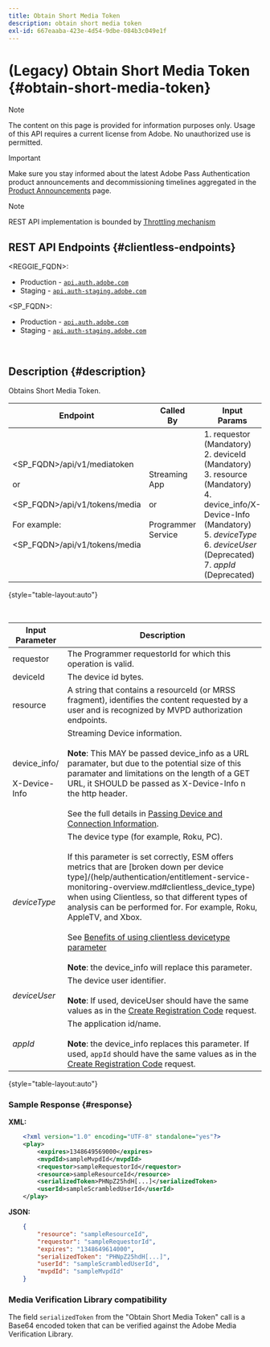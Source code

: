 ```yaml
---
title: Obtain Short Media Token
description: obtain short media token
exl-id: 667eaaba-423e-4d54-9dbe-084b3c049e1f
---
```

# (Legacy) Obtain Short Media Token {#obtain-short-media-token}

>[!NOTE]
>
>The content on this page is provided for information purposes only. Usage of this API requires a current license from Adobe. No unauthorized use is permitted.

>[!IMPORTANT]
>
> Make sure you stay informed about the latest Adobe Pass Authentication product announcements and decommissioning timelines aggregated in the [Product Announcements](/help/authentication/product-announcements.md) page.

>[!NOTE]
>
> REST API implementation is bounded by [Throttling mechanism](/help/authentication/integration-guide-programmers/throttling-mechanism.md)

## REST API Endpoints {#clientless-endpoints}

<REGGIE_FQDN>:

* Production - [`api.auth.adobe.com`](http://api.auth.adobe.com/)
* Staging - [`api.auth-staging.adobe.com`](http://api.auth-staging.adobe.com/)

<SP_FQDN>:

* Production - [`api.auth.adobe.com`](http://api.auth.adobe.com/)
* Staging - [`api.auth-staging.adobe.com`](http://api.auth-staging.adobe.com/)

</br>

## Description {#description}

Obtains Short Media Token.  

| Endpoint | Called  </br>By | Input   </br>Params | HTTP  </br>Method | Response | HTTP  </br>Response |
| --- | --- | --- | --- | --- | --- |
| <SP_FQDN>/api/v1/mediatoken</br></br>  or</br></br><SP_FQDN>/api/v1/tokens/media</br></br>For example:</br></br><SP_FQDN>/api/v1/tokens/media | Streaming App</br></br>or</br></br>Programmer Service | 1.  requestor (Mandatory)</br>2.  deviceId (Mandatory)</br>3.  resource (Mandatory)</br>4.  device_info/X-Device-Info (Mandatory)</br>5.  _deviceType_</br>6.  _deviceUser_ (Deprecated)</br>7.  _appId_ (Deprecated) | GET | XML or JSON containing an Base64 encoded media token or error details if unsuccessful. | 200 - Success  </br>403 - No Success |

{style="table-layout:auto"}

<!--
| Endpoint | Called  </br>By | Input   </br>Params | HTTP  </br>Method | Response | HTTP  </br>Response |
| --- | --- | --- | --- | --- | --- |
| `<SP_FQDN>/api/v1/mediatoken`</br></br>  or</br></br>`<SP_FQDN>/api/v1/tokens/media`</br></br>For example:</br></br>`<SP_FQDN>/api/v1/tokens/media` | Streaming App</br></br>or</br></br>Programmer Service | <ol><li>requestor (Mandatory)</l><li>deviceId (Mandatory)</li><li>resource (Mandatory)</li><li>device_info/X-Device-Info (Mandatory)</li><li>_deviceType_</li><li>_deviceUser_ (Deprecated)</li><li>_appId_ (Deprecated)</li></ol> | GET | XML or JSON containing an Base64 encoded media token or error details if unsuccessful. | 200 - Success  </br>403 - No Success |
-->

</br>
  
| Input Parameter                     | Description                                                                                                                                                                                                                                                                                                                                                                                                                                                                                                                                                                                                    |
|-------------------------------------|----------------------------------------------------------------------------------------------------------------------------------------------------------------------------------------------------------------------------------------------------------------------------------------------------------------------------------------------------------------------------------------------------------------------------------------------------------------------------------------------------------------------------------------------------------------------------------------------------------------|
| requestor                           | The Programmer requestorId for which this operation is valid.                                                                                                                                                                                                                                                                                                                                                                                                                                                                                                                                                  |
| deviceId                            | The device id bytes.                                                                                                                                                                                                                                                                                                                                                                                                                                                                                                                                                                                           |
| resource                            | A string that contains a resourceId (or MRSS fragment), identifies the content requested by a user and is recognized by MVPD authorization endpoints.                                                                                                                                                                                                                                                                                                                                                                                                                                                          |
| device_info/</br></br>X-Device-Info | Streaming Device information.</br></br>**Note**: This MAY be passed device_info as a URL paramater, but due to the potential size of this paramater and limitations on the length of a GET URL, it SHOULD be passed as X-Device-Info n the http header. </br></br>See the full details in [Passing Device and Connection Information](/help/authentication/integration-guide-programmers/legacy/client-information/passing-client-information-device-connection-and-application.md).                                                                                                                                                     |
| _deviceType_                        | The device type (for example, Roku, PC).</br></br>If this parameter is set correctly, ESM offers metrics that are [broken down per device type]/(help/authentication/entitlement-service-monitoring-overview.md#clientless_device_type) when using Clientless, so that different types of analysis can be performed for. For example, Roku, AppleTV, and Xbox.</br></br>See [Benefits of using clientless devicetype parameter](/help/authentication/integration-guide-programmers/legacy/notes-technical/benefits-of-using-the-clientless-devicetype-parameter-in-pass-metrics.md)</br></br>**Note**: the device_info will replace this parameter. |
| _deviceUser_                        | The device user identifier.</br></br>**Note**: If used, deviceUser should have the same values as in the [Create Registration Code](/help/authentication/integration-guide-programmers/legacy/rest-api-v1/apis/registration-code-request.md) request.                                                                                                                                                                                                                                                                                                                                                          |
| _appId_                             | The application id/name. </br></br>**Note**: the device_info replaces this parameter. If used, `appId` should have the same values as in the [Create Registration Code](/help/authentication/integration-guide-programmers/legacy/rest-api-v1/apis/registration-code-request.md) request.                                                                                                                                                                                                                                                                                                                      |

{style="table-layout:auto"}

### Sample Response {#response}

**XML:**

```XML 
    <?xml version="1.0" encoding="UTF-8" standalone="yes"?>
    <play>
        <expires>1348649569000</expires>
        <mvpdId>sampleMvpdId</mvpdId>
        <requestor>sampleRequestorId</requestor>
        <resource>sampleResourceId</resource>
        <serializedToken>PHNpZ25hdH[...]</serializedToken>
        <userId>sampleScrambledUserId</userId>
    </play>
```



**JSON:**

```JSON 
    {
        "resource": "sampleResourceId",
        "requestor": "sampleRequestorId",
        "expires": "1348649614000",
        "serializedToken": "PHNpZ25hdH[...]",
        "userId": "sampleScrambledUserId",
        "mvpdId": "sampleMvpdId"
    }
```

 

### Media Verification Library compatibility

The field `serializedToken` from the "Obtain Short Media Token" call is a Base64 encoded token that can be verified against the Adobe Media Verification Library.
